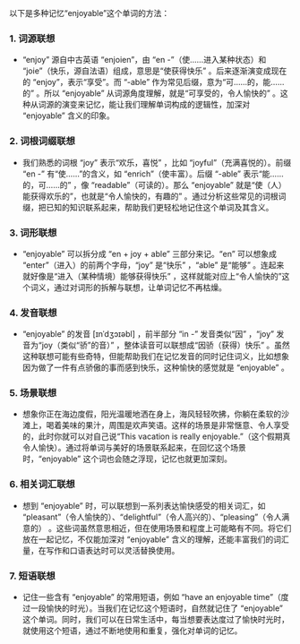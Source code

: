 以下是多种记忆“enjoyable”这个单词的方法：

### 1. 词源联想
 - “enjoy” 源自中古英语 “enjoien”，由 “en -”（使……进入某种状态）和 “joie”（快乐，源自法语）组成，意思是“使获得快乐” 。后来逐渐演变成现在的 “enjoy”，表示“享受”。而 “-able” 作为常见后缀，意为“可……的，能……的” 。所以 “enjoyable” 从词源角度理解，就是“可享受的，令人愉快的” 。这种从词源的演变来记忆，能让我们理解单词构成的逻辑性，加深对 “enjoyable” 含义的印象。

### 2. 词根词缀联想
 - 我们熟悉的词根 “joy” 表示“欢乐，喜悦” ，比如 “joyful”（充满喜悦的）。前缀 “en -” 有“使……”的含义，如 “enrich”（使丰富）。后缀 “-able” 表示“能……的，可……的” ，像 “readable”（可读的）。那么 “enjoyable” 就是“使（人）能获得欢乐的”，也就是“令人愉快的，有趣的” 。通过分析这些常见的词根词缀，把已知的知识联系起来，帮助我们更轻松地记住这个单词及其含义。

### 3. 词形联想
 - “enjoyable” 可以拆分成 “en + joy + able” 三部分来记。“en” 可以想象成 “enter”（进入）的前两个字母，“joy” 是“快乐” ，“able” 是“能够” 。连起来就好像是“进入（某种情境）能够获得快乐” ，这样就能对应上“令人愉快的”这个词义，通过对词形的拆解与联想，让单词记忆不再枯燥。

### 4. 发音联想
 - “enjoyable” 的发音 [ɪnˈdʒɔɪəbl] ，前半部分 “in -” 发音类似“因” ，“joy” 发音为“joy（类似“骄”的音）” ，整体读音可以联想成“因骄（获得）快乐” 。虽然这种联想可能有些奇特，但能帮助我们在记忆发音的同时记住词义，比如想象因为做了一件有点骄傲的事而感到快乐，这种愉快的感觉就是 “enjoyable” 。

### 5. 场景联想
 - 想象你正在海边度假，阳光温暖地洒在身上，海风轻轻吹拂，你躺在柔软的沙滩上，喝着美味的果汁，周围是欢声笑语。这样的场景是非常惬意、令人享受的，此时你就可以对自己说“This vacation is really enjoyable.”（这个假期真令人愉快）。通过将单词与美好的场景联系起来，在回忆这个场景时，“enjoyable” 这个词也会随之浮现，记忆也就更加深刻。

### 6. 相关词汇联想
 - 想到 “enjoyable” 时，可以联想到一系列表达愉快感受的相关词汇，如 “pleasant”（令人愉快的）、“delightful”（令人高兴的）、“pleasing”（令人满意的） 。这些词虽然意思相近，但在使用场景和程度上可能略有不同。将它们放在一起记忆，不仅能加深对 “enjoyable” 含义的理解，还能丰富我们的词汇量，在写作和口语表达时可以灵活替换使用。

### 7. 短语联想
 - 记住一些含有 “enjoyable” 的常用短语，例如 “have an enjoyable time”（度过一段愉快的时光）。当我们在记忆这个短语时，自然就记住了 “enjoyable” 这个单词。同时，我们可以在日常生活中，每当想要表达度过了愉快时光时，就使用这个短语，通过不断地使用和重复，强化对单词的记忆。 